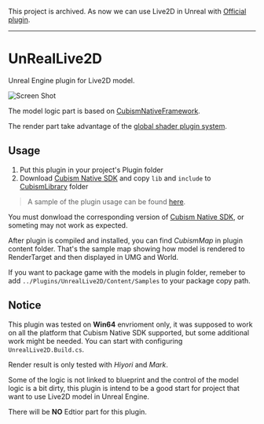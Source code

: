 This project is archived. As now we can use Live2D in Unreal with [Official plugin](https://github.com/Live2D/CubismUnrealEngineComponents).

---

# UnRealLive2D

Unreal Engine plugin for Live2D model.

![Screen Shot](Docs/Image/ScreenShot.GIF?raw=true)

The model logic part is based on [CubismNativeFramework](https://github.com/Live2D/CubismNativeFramework/). 

The render part take advantage of the [global shader plugin system](https://docs.unrealengine.com/en-US/Programming/Rendering/ShaderInPlugin/QuickStart/index.html). 

## Usage

1. Put this plugin in your project's Plugin folder
2. Download [Cubism Native SDK](https://www.live2d.com/en/download/cubism-sdk/download-native/) and copy `lib` and `include` to [CubismLibrary](https://github.com/Arisego/Live2DTest/tree/master/Plugins/UnrealLive2D/Source/ThirdParty/CubismLibrary) folder

> A sample of the plugin usage can be found [here](https://github.com/Arisego/Live2DTest).

You must donwload the corresponding version of [Cubism Native SDK](https://www.live2d.com/en/download/cubism-sdk/download-native/), or someting may not work as expected.

After plugin is compiled and installed, you can find *CubismMap* in plugin content folder. That's the sample map showing how model is rendered to RenderTarget and then displayed in UMG and World.

If you want to package game with the models in plugin folder, remeber to add `../Plugins/UnrealLive2D/Content/Samples` to your package copy path.

## Notice

This plugin was tested on __Win64__ envrioment only, it was supposed to work on all the platform that Cubism Native SDK supported, but some additional work might be needed. You can start with configuring `UnrealLive2D.Build.cs`.

Render result is only tested with *Hiyori* and *Mark*.

Some of the logic is not linked to blueprint and the control of the model logic is a bit dirty, this plugin is intend to be a good start for project that want to use Live2D model in Unreal Engine.

There will be **NO** Edtior part for this plugin.
